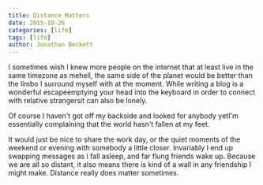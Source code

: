 ```yaml
---
title: Distance Matters
date: 2015-10-26
categories: [life]
tags: [life]
author: Jonathan Beckett
---
```


I sometimes wish I knew more people on the internet that at least live in the same timezone as mehell, the same side of the planet would be better than the limbo I surround myself with at the moment. While writing a blog is a wonderful escapeemptying your head into the keyboard in order to connect with relative strangersit can also be lonely.

Of course I haven't got off my backside and looked for anybody yetI'm essentially complaining that the world hasn't fallen at my feet.

It would just be nice to share the work day, or the quiet moments of the weekend or evening with somebody a little closer. Invariably I end up swapping messages as I fall asleep, and far flung friends wake up. Because we are all so distant, it also means there is kind of a wall in any friendship I might make. Distance really does matter sometimes.